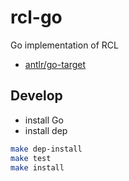# rcl-go

Go implementation of RCL

- [antlr/go-target](https://github.com/antlr/antlr4/blob/master/doc/go-target.md)

## Develop

- install Go
- install dep

````bash
make dep-install
make test
make install
````

